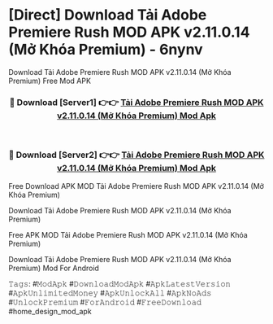 # [Direct] Download Tải Adobe Premiere Rush MOD APK v2.11.0.14 (Mở Khóa Premium) - 6nynv
Download Tải Adobe Premiere Rush MOD APK v2.11.0.14 (Mở Khóa Premium) Free Mod APK

<div align="center">
<h3>🔴 Download [Server1] 👉👉 <a href="https://apk-comot.site?title=Tải_Adobe_Premiere_Rush_MOD_APK_v2.11.0.14_(Mở_Khóa_Premium)">Tải Adobe Premiere Rush MOD APK v2.11.0.14 (Mở Khóa Premium) Mod Apk</a></h3><br>

<h3>🔴 Download [Server2] 👉👉 <a href="https://apk-comot.site?title=Tải_Adobe_Premiere_Rush_MOD_APK_v2.11.0.14_(Mở_Khóa_Premium)">Tải Adobe Premiere Rush MOD APK v2.11.0.14 (Mở Khóa Premium) Mod Apk</a></h3>
</div>


Free Download APK MOD Tải Adobe Premiere Rush MOD APK v2.11.0.14 (Mở Khóa Premium)

Download Tải Adobe Premiere Rush MOD APK v2.11.0.14 (Mở Khóa Premium) 

Free APK MOD Tải Adobe Premiere Rush MOD APK v2.11.0.14 (Mở Khóa Premium) 

Download Tải Adobe Premiere Rush MOD APK v2.11.0.14 (Mở Khóa Premium) Mod For Android

𝚃𝚊𝚐𝚜: #𝙼𝚘𝚍𝙰𝚙𝚔 #𝙳𝚘𝚠𝚗𝚕𝚘𝚊𝚍𝙼𝚘𝚍𝙰𝚙𝚔 #𝙰𝚙𝚔𝙻𝚊𝚝𝚎𝚜𝚝𝚅𝚎𝚛𝚜𝚒𝚘𝚗 #𝙰𝚙𝚔𝚄𝚗𝚕𝚒𝚖𝚒𝚝𝚎𝚍𝙼𝚘𝚗𝚎𝚢 #𝙰𝚙𝚔𝚄𝚗𝚕𝚘𝚌𝚔𝙰𝚕𝚕 #𝙰𝚙𝚔𝙽𝚘𝙰𝚍𝚜 #𝚄𝚗𝚕𝚘𝚌𝚔𝙿𝚛𝚎𝚖𝚒𝚞𝚖 #𝙵𝚘𝚛𝙰𝚗𝚍𝚛𝚘𝚒𝚍 #𝙵𝚛𝚎𝚎𝙳𝚘𝚠𝚗𝚕𝚘𝚊𝚍 #home_design_mod_apk